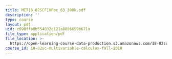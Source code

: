 ```yaml
---
title: MIT18_02SCF10Rec_63_300k.pdf
description: ''
type: course
layout: pdf
uid: c090ffb0b554032d121a0806659b671a
file_type: application/pdf
file_location: >-
  https://open-learning-course-data-production.s3.amazonaws.com/18-02sc-multivariable-calculus-fall-2010/c090ffb0b554032d121a0806659b671a_MIT18_02SCF10Rec_63_300k.pdf
course_id: 18-02sc-multivariable-calculus-fall-2010
---
```

